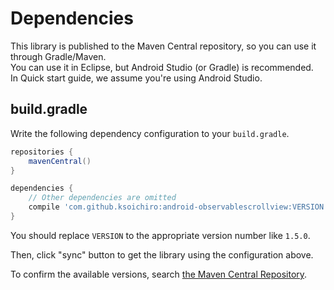 # Dependencies

This library is published to the Maven Central repository, so you can use it through Gradle/Maven.  
You can use it in Eclipse, but Android Studio (or Gradle) is recommended.  
In Quick start guide, we assume you're using Android Studio.

## build.gradle

Write the following dependency configuration to your `build.gradle`.

```groovy
repositories {
    mavenCentral()
}

dependencies {
    // Other dependencies are omitted
    compile 'com.github.ksoichiro:android-observablescrollview:VERSION'
}
```

You should replace `VERSION` to the appropriate version number like `1.5.0`.

Then, click "sync" button to get the library using the configuration above.

To confirm the available versions, search [the Maven Central Repository](http://search.maven.org/#search%7Cgav%7C1%7Cg%3A%22com.github.ksoichiro%22%20AND%20a%3A%22android-observablescrollview%22).